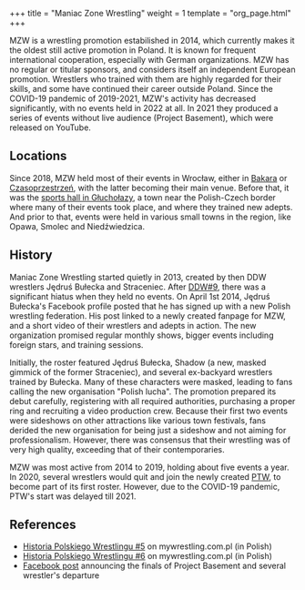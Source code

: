 +++
title = "Maniac Zone Wrestling"
weight = 1
template = "org_page.html"
+++

MZW is a wrestling promotion estabilished in 2014, which currently makes it the oldest still active promotion in Poland.
It is known for frequent international cooperation, especially with German organizations. MZW has no regular or titular sponsors, and considers itself an independent European promotion. Wrestlers who trained with them are highly regarded for their skills, and some have continued their career outside Poland.
Since the COVID-19 pandemic of 2019-2021, MZW's activity has decreased significantly, with no events held in 2022 at all. In 2021 they produced a series of events without live audience (Project Basement), which were released on YouTube.

## Locations

Since 2018, MZW held most of their events in Wrocław, either in [Bakara](@/v/bakara.md) or [Czasoprzestrzeń](@/v/czasoprzestrzen.md), with the latter becoming their main venue.
Before that, it was the [sports hall in Głuchołazy](@/v/gosir-glucholazy.md), a town near the Polish-Czech border where many of their events took place, and where they trained new adepts. And prior to that, events were held in various small towns in the region, like Opawa, Smolec and Niedźwiedzica.

## History

Maniac Zone Wrestling started quietly in 2013, created by then DDW wrestlers Jędruś Bułecka and Straceniec.
After [DDW#9](@/e/2013-10-25-ddw-9.md), there was a significant hiatus when they held no events.
On April 1st 2014, Jędruś Bułecka's Facebook profile posted that he has signed up with a new Polish wrestling federation.
His post linked to a newly created fanpage for MZW, and a short video of their wrestlers and adepts in action.
The new organization promised regular monthly shows, bigger events including foreign stars, and training sessions.

Initially, the roster featured Jędruś Bułecka, Shadow (a new, masked gimmick of the former Straceniec), and several ex-backyard wrestlers trained by Bułecka.
Many of these characters were masked, leading to fans calling the new organisation "Polish lucha".
The promotion prepared its debut carefully, registering with all required authorities, purchasing a proper ring and recruiting a video production crew.
Because their first two events were sideshows on other attractions like various town festivals, fans derided the new organisation for being just a sideshow and not aiming for professionalism. However, there was consensus that their wrestling was of very high quality, exceeding that of their contemporaries.

MZW was most active from 2014 to 2019, holding about five events a year. In 2020, several wrestlers would quit and join the newly created [PTW](@/o/ptw.md), to become part of its first roster. However, due to the COVID-19 pandemic, PTW's start was delayed till 2021.

## References

* [Historia Polskiego Wrestlingu #5](https://mywrestling.com.pl/historia-polskiego-wrestlingu-5-powstanie-maniac-zone-wrestling-afera-z-polish-giantem-przeprowadzka-ddw-do-gdanska/) on mywrestling.com.pl (in Polish)
* [Historia Polskiego Wrestlingu #6](https://mywrestling.com.pl/historia-polskiego-wrestlingu-6-pierwsza-biletowana-gala-mzw-powstanie-kpw-obecna-sytuacja/) on mywrestling.com.pl (in Polish)
* [Facebook post](https://www.facebook.com/ManiacZoneWrestling/posts/pfbid0FM2QRdQsdQr2yXnK4iQgqqye1kRaEZ1iL1Bh89kSdfUtaMfg5kWuTbQTfMXkaTHnl) announcing the finals of Project Basement and several wrestler's departure
